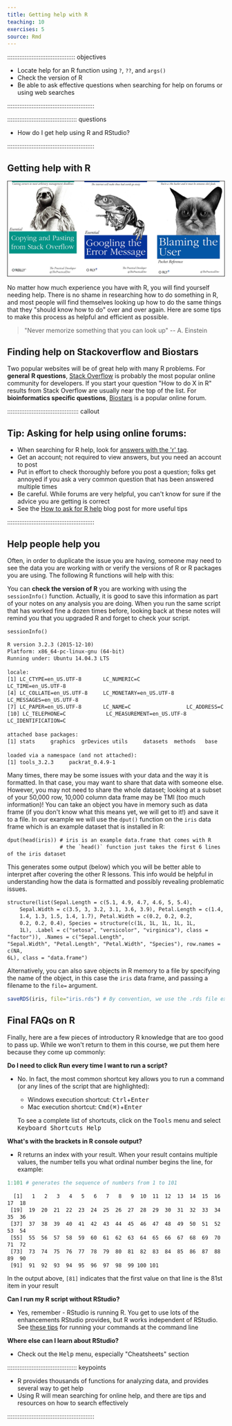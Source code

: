 ```yaml
---
title: Getting help with R
teaching: 10
exercises: 5
source: Rmd
---
```


::::::::::::::::::::::::::::::::::::::: objectives

- Locate help for an R function using `?`, `??`, and `args()`
- Check the version of R
- Be able to ask effective questions when searching for help on forums or using web searches

::::::::::::::::::::::::::::::::::::::::::::::::::

:::::::::::::::::::::::::::::::::::::::: questions

- How do I get help using R and RStudio?

::::::::::::::::::::::::::::::::::::::::::::::::::

## Getting help with R

<img src="fig/oreilly_book_covers.png" alt="rstudio default session" style="width: 600px;"/>

No matter how much experience you have with R, you will find yourself
needing help. There is no shame in researching how to do something in R, and
most people will find themselves looking up how to do the same things that
they "should know how to do" over and over again. Here are some tips to make
this process as helpful and efficient as possible.

> "Never memorize something that you can look up"
> \-- A. Einstein

## Finding help on Stackoverflow and Biostars

Two popular websites will be of great help with many R problems. For **general**
**R questions**, [Stack Overflow](https://stackoverflow.com/) is probably the most
popular online community for developers. If you start your question "How to do X
in R" results from Stack Overflow are usually near the top of the list. For
**bioinformatics specific questions**, [Biostars](https://www.biostars.org/) is
a popular online forum.

:::::::::::::::::::::::::::::::::::::::::  callout

## Tip: Asking for help using online forums:

- When searching for R help, look for [answers with the 'r' tag](https://stackoverflow.com/questions/tagged/r).
- Get an account; not required to view answers, but you need an account to post
- Put in effort to check thoroughly before you post a question; folks get
  annoyed if you ask a very common question that has been answered multiple
  times
- Be careful. While forums are very helpful, you can't know for sure if the
  advice you are getting is correct
- See the [How to ask for R help](https://blog.revolutionanalytics.com/2014/01/how-to-ask-for-r-help.html)
  blog post for more useful tips

::::::::::::::::::::::::::::::::::::::::::::::::::

## Help people help you

Often, in order to duplicate the issue you are having, someone may need to see
the data you are working with or verify the versions of R or R packages you
are using. The following R functions will help with this:

You can **check the version of R** you are working with using the `sessionInfo()`
function. Actually, it is good to save this information as part of your notes
on any analysis you are doing. When you run the same script that has worked fine
a dozen times before, looking back at these notes will remind you that you
upgraded R and forget to check your script.

```
sessionInfo()
```

```
R version 3.2.3 (2015-12-10)
Platform: x86_64-pc-linux-gnu (64-bit)
Running under: Ubuntu 14.04.3 LTS

locale:
[1] LC_CTYPE=en_US.UTF-8       LC_NUMERIC=C               LC_TIME=en_US.UTF-8
[4] LC_COLLATE=en_US.UTF-8     LC_MONETARY=en_US.UTF-8    LC_MESSAGES=en_US.UTF-8
[7] LC_PAPER=en_US.UTF-8       LC_NAME=C                  LC_ADDRESS=C
[10] LC_TELEPHONE=C             LC_MEASUREMENT=en_US.UTF-8 LC_IDENTIFICATION=C

attached base packages:
[1] stats     graphics  grDevices utils     datasets  methods   base

loaded via a namespace (and not attached):
[1] tools_3.2.3     packrat_0.4.9-1
```

Many times, there may be some issues with your data and the way it is formatted.
In that case, you may want to share that data with someone else. However, you
may not need to share the whole dataset; looking at a subset of your 50,000 row,
10,000 column data frame may be TMI (too much information)! You can take an
object you have in memory such as data frame (if you don't know what this means
yet, we will get to it!) and save it to a file. In our example we will use the
`dput()` function on the `iris` data frame which is an example dataset that is
installed in R:

```
dput(head(iris)) # iris is an example data.frame that comes with R
                 # the `head()` function just takes the first 6 lines of the iris dataset
```

This generates some output (below) which you will be better able to interpret
after covering the other R lessons. This info would be helpful in understanding
how the data is formatted and possibly revealing problematic issues.

```
structure(list(Sepal.Length = c(5.1, 4.9, 4.7, 4.6, 5, 5.4),
    Sepal.Width = c(3.5, 3, 3.2, 3.1, 3.6, 3.9), Petal.Length = c(1.4,
    1.4, 1.3, 1.5, 1.4, 1.7), Petal.Width = c(0.2, 0.2, 0.2,
    0.2, 0.2, 0.4), Species = structure(c(1L, 1L, 1L, 1L, 1L,
    1L), .Label = c("setosa", "versicolor", "virginica"), class = "factor")), .Names = c("Sepal.Length",
"Sepal.Width", "Petal.Length", "Petal.Width", "Species"), row.names = c(NA,
6L), class = "data.frame")
```

Alternatively, you can also save objects in R memory to a file by specifying
the name of the object, in this case the `iris` data frame, and passing a
filename to the `file=` argument.


``` r
saveRDS(iris, file="iris.rds") # By convention, we use the .rds file extension
```

## Final FAQs on R

Finally, here are a few pieces of introductory R knowledge that are too good to
pass up. While we won't return to them in this course, we put them here because
they come up commonly:

**Do I need to click Run every time I want to run a script?**

- No. In fact, the most common shortcut key allows you to run a command (or
  any lines of the script that are highlighted):
  
  - Windows execution shortcut: <KBD>Ctrl</KBD>\+<KBD>Enter</KBD>
  - Mac execution shortcut: <KBD>Cmd(⌘)</KBD>\+<KBD>Enter</KBD>
  
  To see a complete list of shortcuts, click on the <KBD>Tools</KBD> menu and
  select <KBD>Keyboard Shortcuts Help</KBD>

**What's with the brackets in R console output?**

- R returns an index with your result. When your result contains multiple values,
  the number tells you what ordinal number begins the line, for example:


``` r
1:101 # generates the sequence of numbers from 1 to 101
```

``` output
  [1]   1   2   3   4   5   6   7   8   9  10  11  12  13  14  15  16  17  18
 [19]  19  20  21  22  23  24  25  26  27  28  29  30  31  32  33  34  35  36
 [37]  37  38  39  40  41  42  43  44  45  46  47  48  49  50  51  52  53  54
 [55]  55  56  57  58  59  60  61  62  63  64  65  66  67  68  69  70  71  72
 [73]  73  74  75  76  77  78  79  80  81  82  83  84  85  86  87  88  89  90
 [91]  91  92  93  94  95  96  97  98  99 100 101
```

In the output above, `[81]` indicates that the first value on that line is the
81st item in your result

**Can I run my R script without RStudio?**

- Yes, remember - RStudio is running R. You get to use lots of the enhancements
  RStudio provides, but R works independent of RStudio. See [these tips](https://support.rstudio.com/hc/en-us/articles/218012917-How-to-run-R-scripts-from-the-command-line) for running your commands at the command line

**Where else can I learn about RStudio?**

- Check out the <KBD>Help</KBD> menu, especially "Cheatsheets" section

:::::::::::::::::::::::::::::::::::::::: keypoints

- R provides thousands of functions for analyzing data, and provides several way to get help
- Using R will mean searching for online help, and there are tips and resources on how to search effectively

::::::::::::::::::::::::::::::::::::::::::::::::::



